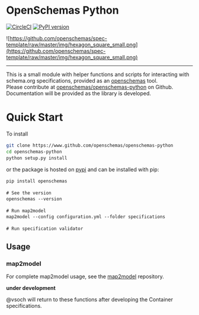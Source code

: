 # OpenSchemas Python

[![CircleCI](https://circleci.com/gh/openschemas/openschemas-python.svg?style=svg)](https://circleci.com/gh/openschemas/openschemas-python)
[![PyPI version](https://badge.fury.io/py/openschemas.svg)](https://badge.fury.io/py/openschemas)

![https://github.com/openschemas/spec-template/raw/master/img/hexagon_square_small.png](https://github.com/openschemas/spec-template/raw/master/img/hexagon_square_small.png)

-------------------------------------------------------------------------------

This is a small module with helper functions and scripts for interacting with schema.org
specifications, provided as an [openschemas](https://www.github.com/openschemas) tool.  
Please contribute at [openschemas/openschemas-python](https://www.github.com/openschemas/openschemas-python) on
Github. Documentation will be provided as the library is developed.

# Quick Start

To install

```bash
git clone https://www.github.com/openschemas/openschemas-python
cd openschemas-python
python setup.py install
```

or the package is hosted on [pypi](https://pypi.org/project/openschemas/) and
can be installed with pip:

```
pip install openschemas

# See the version
openschemas --version

# Run map2model
map2model --config configuration.yml --folder specifications

# Run specification validator

```

## Usage

### map2model

For complete map2model usage, see the [map2model](https://www.github.com/openschemas/map2model) repository.

**under development**

@vsoch will return to these functions after developing the Container specifications.

